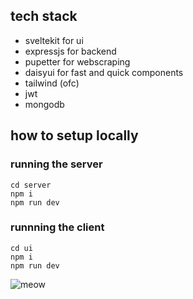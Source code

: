 
## tech stack
- sveltekit for ui
- expressjs for backend
- pupetter for webscraping
- daisyui for fast and quick components
- tailwind (ofc)
- jwt
- mongodb

## how to setup locally

### running the server
```
cd server
npm i
npm run dev
```
### runnning the client
```
cd ui
npm i
npm run dev
```





![meow](https://m.media-amazon.com/images/I/51G9opkppzL._AC_UF1000,1000_QL80_.jpg)



